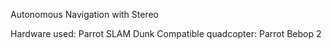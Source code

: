 Autonomous Navigation with Stereo

Hardware used: Parrot SLAM Dunk
Compatible quadcopter: Parrot Bebop 2
